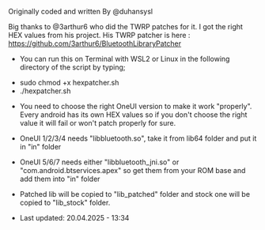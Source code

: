 Originally coded and written By @duhansysl

Big thanks to @3arthur6 who did the TWRP patches for it. I got the right HEX values from his project.
His TWRP patcher is here : https://github.com/3arthur6/BluetoothLibraryPatcher

 
* You can run this on Terminal with WSL2 or Linux in the following directory of the script by typing;

- sudo chmod +x hexpatcher.sh
- ./hexpatcher.sh

* You need to choose the right OneUI version to make it work "properly". Every android has its own HEX values so if you don't choose the right value it will fail or won't patch properly for sure.
* OneUI 1/2/3/4 needs "libbluetooth.so", take it from lib64 folder and put it in "in" folder
* OneUI 5/6/7 needs either "libbluetooth_jni.so" or "com.android.btservices.apex" so get them from your ROM base and add them into "in" folder
* Patched lib will be copied to "lib_patched" folder and stock one will be copied to "lib_stock" folder. 

* Last updated: 20.04.2025 - 13:34
